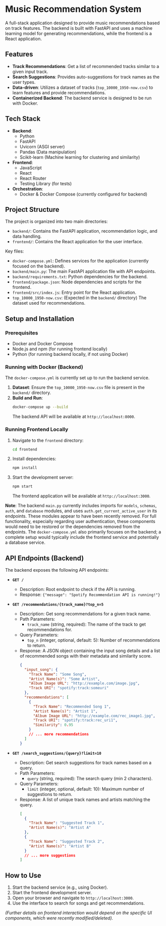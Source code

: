 # Music Recommendation System

A full-stack application designed to provide music recommendations based on track features. The backend is built with FastAPI and uses a machine learning model for generating recommendations, while the frontend is a React application.

## Features

*   **Track Recommendations**: Get a list of recommended tracks similar to a given input track.
*   **Search Suggestions**: Provides auto-suggestions for track names as the user types.
*   **Data-driven**: Utilizes a dataset of tracks (`top_10000_1950-now.csv`) to learn features and provide recommendations.
*   **Containerized Backend**: The backend service is designed to be run with Docker.

## Tech Stack

*   **Backend**:
    *   Python
    *   FastAPI
    *   Uvicorn (ASGI server)
    *   Pandas (Data manipulation)
    *   Scikit-learn (Machine learning for clustering and similarity)
*   **Frontend**:
    *   JavaScript
    *   React
    *   React Router
    *   Testing Library (for tests)
*   **Orchestration**:
    *   Docker & Docker Compose (currently configured for backend)

## Project Structure

The project is organized into two main directories:

*   `backend/`: Contains the FastAPI application, recommendation logic, and data handling.
*   `frontend/`: Contains the React application for the user interface.

Key files:
*   `docker-compose.yml`: Defines services for the application (currently focused on the backend).
*   `backend/main.py`: The main FastAPI application file with API endpoints.
*   `backend/requirements.txt`: Python dependencies for the backend.
*   `frontend/package.json`: Node dependencies and scripts for the frontend.
*   `frontend/src/index.js`: Entry point for the React application.
*   `top_10000_1950-now.csv`: (Expected in the `backend/` directory) The dataset used for recommendations.

## Setup and Installation

### Prerequisites

*   Docker and Docker Compose
*   Node.js and npm (for running frontend locally)
*   Python (for running backend locally, if not using Docker)

### Running with Docker (Backend)

The `docker-compose.yml` is currently set up to run the backend service.

1.  **Dataset**: Ensure the `top_10000_1950-now.csv` file is present in the `backend/` directory.
2.  **Build and Run**:
    ```bash
    docker-compose up --build
    ```
    The backend API will be available at `http://localhost:8000`.

### Running Frontend Locally

1.  Navigate to the `frontend` directory:
    ```bash
    cd frontend
    ```
2.  Install dependencies:
    ```bash
    npm install
    ```
3.  Start the development server:
    ```bash
    npm start
    ```
    The frontend application will be available at `http://localhost:3000`.

**Note**: The backend `main.py` currently includes imports for `models`, `schemas`, `auth`, and `database` modules, and uses `auth.get_current_active_user` in its endpoints. These modules appear to have been recently removed. For full functionality, especially regarding user authentication, these components would need to be restored or the dependencies removed from the endpoints. The `docker-compose.yml` also primarily focuses on the backend; a complete setup would typically include the frontend service and potentially a database service.

## API Endpoints (Backend)

The backend exposes the following API endpoints:

*   **`GET /`**
    *   Description: Root endpoint to check if the API is running.
    *   Response: `{"message": "Spotify Recommendation API is running!"}`

*   **`GET /recommendations/{track_name}?top_n=5`**
    *   Description: Get song recommendations for a given track name.
    *   Path Parameters:
        *   `track_name` (string, required): The name of the track to get recommendations for.
    *   Query Parameters:
        *   `top_n` (integer, optional, default: 5): Number of recommendations to return.
    *   Response: A JSON object containing the input song details and a list of recommended songs with their metadata and similarity score.
        ```json
        {
          "input_song": {
            "Track Name": "Some Song",
            "Artist Name(s)": "Some Artist",
            "Album Image URL": "http://example.com/image.jpg",
            "Track URI": "spotify:track:someuri"
          },
          "recommendations": [
            {
              "Track Name": "Recommended Song 1",
              "Artist Name(s)": "Artist 1",
              "Album Image URL": "http://example.com/rec_image1.jpg",
              "Track URI": "spotify:track:rec_uri1",
              "Similarity": 0.95
            }
            // ... more recommendations
          ]
        }
        ```

*   **`GET /search_suggestions/{query}?limit=10`**
    *   Description: Get search suggestions for track names based on a query.
    *   Path Parameters:
        *   `query` (string, required): The search query (min 2 characters).
    *   Query Parameters:
        *   `limit` (integer, optional, default: 10): Maximum number of suggestions to return.
    *   Response: A list of unique track names and artists matching the query.
        ```json
        [
          {
            "Track Name": "Suggested Track 1",
            "Artist Name(s)": "Artist A"
          },
          {
            "Track Name": "Suggested Track 2",
            "Artist Name(s)": "Artist B"
          }
          // ... more suggestions
        ]
        ```

## How to Use

1.  Start the backend service (e.g., using Docker).
2.  Start the frontend development server.
3.  Open your browser and navigate to `http://localhost:3000`.
4.  Use the interface to search for songs and get recommendations.

*(Further details on frontend interaction would depend on the specific UI components, which were recently modified/deleted).*
